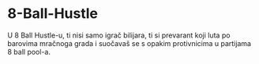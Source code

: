 # 8-Ball-Hustle
U 8 Ball Hustle-u, ti nisi samo igrač bilijara, ti si prevarant koji luta po barovima mračnoga grada i suočavaš se s opakim protivnicima u partijama 8 ball pool-a.
